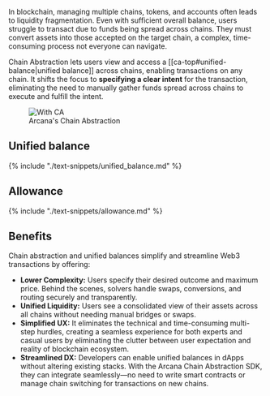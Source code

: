 In blockchain, managing multiple chains, tokens, and accounts often leads to liquidity fragmentation. Even with sufficient overall balance, users struggle to transact due to funds being spread across chains. They must convert assets into those accepted on the target chain, a complex, time-consuming process not everyone can navigate.

Chain Abstraction lets users view and access a [[ca-top#unified-balance|unified balance]] across chains, enabling transactions on any chain. It shifts the focus to **specifying a clear intent** for the transaction, eliminating the need to manually gather funds spread across chains to execute and fulfill the intent.

<figure markdown="span">
  <img alt="With CA" src="{{config.extra.arcana.img_dir}}/an_ca_landing.{{config.extra.arcana.img_png}}"/>
  <figcaption>Arcana's Chain Abstraction</figcaption>
</figure>

## Unified balance

{% include "./text-snippets/unified_balance.md" %}

## Allowance

{% include "./text-snippets/allowance.md" %}

## Benefits

Chain abstraction and unified balances simplify and streamline Web3 transactions by offering:

* **Lower Complexity:** Users specify their desired outcome and maximum price. Behind the scenes, solvers handle swaps, conversions, and routing securely and transparently.
* **Unified Liquidity:** Users see a consolidated view of their assets across all chains without needing manual bridges or swaps.
* **Simplified UX:** It eliminates the technical and time-consuming multi-step hurdles, creating a seamless experience for both experts and casual users by eliminating the clutter between user expectation and reality of blockchain ecosystem.
* **Streamlined DX:** Developers can enable unified balances in dApps without altering existing stacks. With the Arcana Chain Abstraction SDK, they can integrate seamlessly—no need to write smart contracts or manage chain switching for transactions on new chains.
